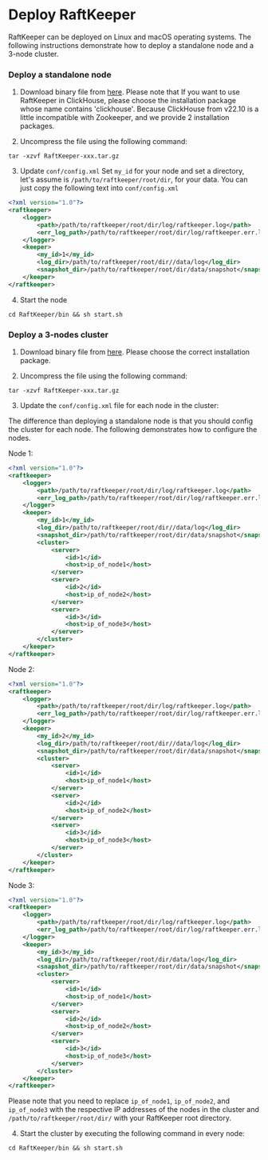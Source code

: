 # Deploy RaftKeeper

RaftKeeper can be deployed on Linux and macOS operating systems. The following instructions 
demonstrate how to deploy a standalone node and a 3-node cluster.

### Deploy a standalone node

1. Download binary file from [here](https://github.com/JDRaftKeeper/RaftKeeper/releases).
Please note that If you want to use RaftKeeper in ClickHouse, please choose the installation package whose name contains 'clickhouse'.
Because ClickHouse from v22.10 is a little incompatible with Zookeeper, and we provide 2 installation packages.

2. Uncompress the file using the following command:
```
tar -xzvf RaftKeeper-xxx.tar.gz
```

3. Update `conf/config.xml`
Set `my_id` for your node and set a directory, let's assume is `/path/to/raftkeeper/root/dir`, for your data.
You can just copy the following text into `conf/config.xml`

```xml
<?xml version="1.0"?>
<raftkeeper>
    <logger>
        <path>/path/to/raftkeeper/root/dir/log/raftkeeper.log</path>
        <err_log_path>/path/to/raftkeeper/root/dir/log/raftkeeper.err.log</err_log_path>
    </logger>
    <keeper>
        <my_id>1</my_id>
        <log_dir>/path/to/raftkeeper/root/dir//data/log</log_dir>
        <snapshot_dir>/path/to/raftkeeper/root/dir/data/snapshot</snapshot_dir>
    </keeper>
</raftkeeper>
```

4. Start the node
```
cd RaftKeeper/bin && sh start.sh
```

### Deploy a 3-nodes cluster

1. Download binary file from [here](https://github.com/JDRaftKeeper/RaftKeeper/releases).
Please choose the correct installation package.

2. Uncompress the file using the following command:
```
tar -xzvf RaftKeeper-xxx.tar.gz
```

3. Update the `conf/config.xml` file for each node in the cluster:

The difference than deploying a standalone node is that you should config the cluster for each node.
The following demonstrates how to configure the nodes.

Node 1:
```xml
<?xml version="1.0"?>
<raftkeeper>
    <logger>
        <path>/path/to/raftkeeper/root/dir/log/raftkeeper.log</path>
        <err_log_path>/path/to/raftkeeper/root/dir/log/raftkeeper.err.log</err_log_path>
    </logger>
    <keeper>
        <my_id>1</my_id>
        <log_dir>/path/to/raftkeeper/root/dir//data/log</log_dir>
        <snapshot_dir>/path/to/raftkeeper/root/dir/data/snapshot</snapshot_dir>
        <cluster>
            <server>
                <id>1</id>
                <host>ip_of_node1</host>
            </server>
            <server>
                <id>2</id>
                <host>ip_of_node2</host>
            </server>
            <server>
                <id>3</id>
                <host>ip_of_node3</host>
            </server>
        </cluster>
    </keeper>
</raftkeeper>
```

Node 2:
```xml
<?xml version="1.0"?>
<raftkeeper>
    <logger>
        <path>/path/to/raftkeeper/root/dir/log/raftkeeper.log</path>
        <err_log_path>/path/to/raftkeeper/root/dir/log/raftkeeper.err.log</err_log_path>
    </logger>
    <keeper>
        <my_id>2</my_id>
        <log_dir>/path/to/raftkeeper/root/dir//data/log</log_dir>
        <snapshot_dir>/path/to/raftkeeper/root/dir/data/snapshot</snapshot_dir>
        <cluster>
            <server>
                <id>1</id>
                <host>ip_of_node1</host>
            </server>
            <server>
                <id>2</id>
                <host>ip_of_node2</host>
            </server>
            <server>
                <id>3</id>
                <host>ip_of_node3</host>
            </server>
        </cluster>
    </keeper>
</raftkeeper>
```

Node 3:
```xml
<?xml version="1.0"?>
<raftkeeper>
    <logger>
        <path>/path/to/raftkeeper/root/dir/log/raftkeeper.log</path>
        <err_log_path>/path/to/raftkeeper/root/dir/log/raftkeeper.err.log</err_log_path>
    </logger>
    <keeper>
        <my_id>3</my_id>
        <log_dir>/path/to/raftkeeper/root/dir/data/log</log_dir>
        <snapshot_dir>/path/to/raftkeeper/root/dir/data/snapshot</snapshot_dir>
        <cluster>
            <server>
                <id>1</id>
                <host>ip_of_node1</host>
            </server>
            <server>
                <id>2</id>
                <host>ip_of_node2</host>
            </server>
            <server>
                <id>3</id>
                <host>ip_of_node3</host>
            </server>
        </cluster>
    </keeper>
</raftkeeper>
```
Please note that you need to replace `ip_of_node1`, `ip_of_node2`, and `ip_of_node3` with the respective IP addresses of the nodes in the cluster
and `/path/to/raftkeeper/root/dir/` with your RaftKeeper root directory.


4. Start the cluster by executing the following command in every node:
```
cd RaftKeeper/bin && sh start.sh
```
